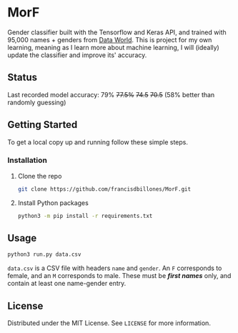 # MorF
Gender classifier built with the Tensorflow and Keras API, and trained with 95,000 names + genders from [Data World](https://data.world/howarder/gender-by-name).
This is project for my own learning, meaning as I learn more about machine learning, I will (ideally) update the classifier and improve its' accuracy.

<!-- Status indicators -->
## Status
Last recorded model accuracy: 79% ~~77.5%~~ ~~74.5~~ ~~70.5~~ (58% better than randomly guessing)
<br>


<!-- GETTING STARTED -->
## Getting Started

To get a local copy up and running follow these simple steps.

### Installation

1. Clone the repo
   ```sh
   git clone https://github.com/francisdbillones/MorF.git
   ```
2. Install Python packages
   ```sh
   python3 -m pip install -r requirements.txt
   ```

<!-- USAGE EXAMPLES -->
## Usage

```sh
python3 run.py data.csv
```
`data.csv` is a CSV file with headers `name` and `gender`. An `F` corresponds to female, and an
`M` corresponds to male. These must be ***first names*** only, and contain at least one name-gender entry.


<!-- LICENSE -->
## License

Distributed under the MIT License. See `LICENSE` for more information.
